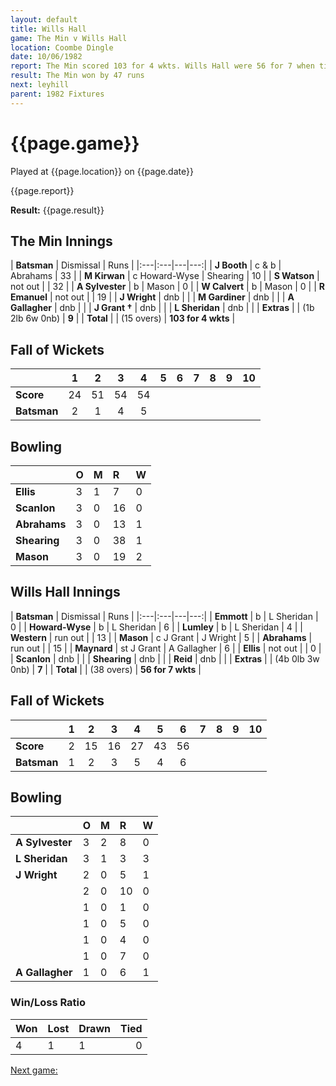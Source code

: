 ```yaml
---
layout: default
title: Wills Hall
game: The Min v Wills Hall
location: Coombe Dingle
date: 10/06/1982
report: The Min scored 103 for 4 wkts. Wills Hall were 56 for 7 when time ran out.
result: The Min won by 47 runs
next: leyhill
parent: 1982 Fixtures
---
```


# {{page.game}}

Played at {{page.location}} on {{page.date}}

{{page.report}}

**Result:** {{page.result}}

## The Min Innings

| **Batsman** | Dismissal | Runs |
|:---|:---|---|---:|
| **J Booth** | c & b | Abrahams | 33 |
| **M Kirwan** | c Howard-Wyse | Shearing | 10 |
| **S Watson** | not out | | 32 |
| **A Sylvester** | b | Mason | 0 |
| **W Calvert** | b | Mason | 0 |
| **R Emanuel** | not out | | 19 |
| **J Wright** | dnb | |
| **M Gardiner** | dnb | |
| **A Gallagher** | dnb | |
| **J Grant &#8224;** | dnb | |
| **L Sheridan** | dnb | |
| **Extras** | | (1b 2lb 6w 0nb) | **9** |
| **Total** | | (15 overs) | **103 for 4 wkts** |

## Fall of Wickets

| | 1 | 2 | 3 | 4 | 5 | 6 | 7 | 8 | 9 | 10 |
|---|:---:|:---:|:---:|:---:|:---:|:---:|:---:|:---:|:---:|:---:|
| **Score** | 24 | 51 | 54 | 54 |
| **Batsman** | 2 | 1 | 4 | 5 |

## Bowling

| | O | M | R | W |
|---|:---|:---|:---|:---|
| **Ellis** | 3 | 1 | 7 | 0 |
| **Scanlon** | 3 | 0 | 16 | 0 |
| **Abrahams** | 3 | 0 | 13 | 1 |
| **Shearing** | 3 | 0 | 38 | 1 |
| **Mason** | 3 | 0 | 19 | 2 |

## Wills Hall Innings

| **Batsman** | Dismissal | Runs |
|:---|:---|---|---:|
| **Emmott** | b | L Sheridan | 0 |
| **Howard-Wyse** | b | L Sheridan | 6 |
| **Lumley** | b | L Sheridan | 4 |
| **Western** | run out | | 13 |
| **Mason** | c J Grant | J Wright | 5 |
| **Abrahams** | run out | | 15 |
| **Maynard** | st J Grant | A Gallagher | 6 |
| **Ellis** | not out | | 0 |
| **Scanlon** | dnb | |
| **Shearing** | dnb | |
| **Reid** | dnb | |
| **Extras** | | (4b 0lb 3w 0nb) | **7** |
| **Total** | | (38 overs) | **56 for 7 wkts** |

## Fall of Wickets

| | 1 | 2 | 3 | 4 | 5 | 6 | 7 | 8 | 9 | 10 |
|---|:---:|:---:|:---:|:---:|:---:|:---:|:---:|:---:|:---:|:---:|
| **Score** | 2 | 15 | 16 | 27 | 43 | 56 | | | | |
| **Batsman** | 1 | 2 | 3 | 5 | 4 | 6 | | | | |

## Bowling

| | O | M | R | W |
|---|:---|:---|:---|:---|
| **A Sylvester** | 3 | 2 | 8 | 0 |
| **L Sheridan** | 3 | 1 | 3 | 3 |
| **J Wright** | 2 | 0 | 5 | 1 |
| | 2 | 0 | 10 | 0 |
| | 1 | 0 | 1 | 0 |
| | 1 | 0 | 5 | 0 |
| | 1 | 0 | 4 | 0 |
| | 1 | 0 | 7 | 0 |
| **A Gallagher** | 1 | 0 | 6 | 1 |


### Win/Loss Ratio

| Won | Lost | Drawn | Tied |
|:---|:---|:---|---:|
| 4 | 1 | 1 | 0 |

[Next game:]({{page.next}})